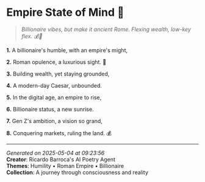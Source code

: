 # Empire State of Mind 🌇

> *Billionaire vibes, but make it ancient Rome. Flexing wealth, low-key flex. 💰🌟*

**1.** A billionaire's humble, with an empire's might,


**2.** Roman opulence, a luxurious sight. 🌟


**3.** Building wealth, yet staying grounded,


**4.** A modern-day Caesar, unbounded.


**5.** In the digital age, an empire to rise,


**6.** Billionaire status, a new sunrise.


**7.** Gen Z's ambition, a vision so grand,


**8.** Conquering markets, ruling the land. 💰



---

*Generated on 2025-05-04 at 09:23:56*  
**Creator**: Ricardo Barroca's AI Poetry Agent  
**Themes**: Humility • Roman Empire • Billionaire  
**Collection**: A journey through consciousness and reality